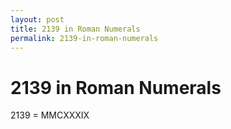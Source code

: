 ```yaml
---
layout: post
title: 2139 in Roman Numerals
permalink: 2139-in-roman-numerals
---
```


# 2139 in Roman Numerals

2139 = MMCXXXIX
